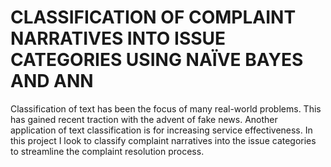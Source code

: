 # CLASSIFICATION OF COMPLAINT NARRATIVES INTO ISSUE CATEGORIES USING NAÏVE BAYES AND ANN

Classification of text has been the focus of many real-world problems. This has gained recent traction with the advent of fake news. Another application of text classification is for increasing service effectiveness. In this project I look to classify complaint narratives into the issue categories to streamline the complaint resolution process.

